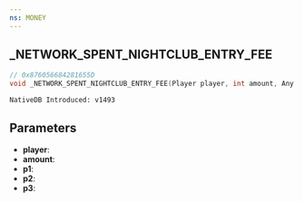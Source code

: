 ```yaml
---
ns: MONEY
---
```

## _NETWORK_SPENT_NIGHTCLUB_ENTRY_FEE

```c
// 0x876056684281655D
void _NETWORK_SPENT_NIGHTCLUB_ENTRY_FEE(Player player, int amount, Any p1, BOOL p2, BOOL p3);
```

```
NativeDB Introduced: v1493
```

## Parameters
* **player**:
* **amount**:
* **p1**:
* **p2**:
* **p3**:
